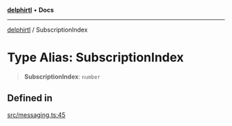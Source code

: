 [**delphirtl**](../README.md) • **Docs**

***

[delphirtl](../globals.md) / SubscriptionIndex

# Type Alias: SubscriptionIndex

> **SubscriptionIndex**: `number`

## Defined in

[src/messaging.ts:45](https://github.com/chuacw/delphirtl/blob/e3cbafae763359e4511613875492dbec7f810b8b/src/messaging.ts#L45)
